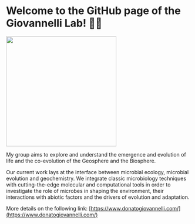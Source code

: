 # Welcome to the GitHub page of the Giovannelli Lab! :wave::wave:

<img src="https://github.com/giovannellilab/.github/assets/51702484/9be11ca2-378f-4084-9dfd-6f84f681399e" width="300" >

</br>

My group aims to explore and understand the emergence and evolution of life and the co-evolution of the Geosphere and the Biosphere.

Our current work lays at the interface between microbial ecology, microbial evolution and geochemistry. We integrate classic microbiology techniques with cutting-the-edge molecular and computational tools in order to investigate the role of microbes in shaping the environment, their interactions with abiotic factors and the drivers of evolution and adaptation.

More details on the following link: [https://www.donatogiovannelli.com/](https://www.donatogiovannelli.com/)
